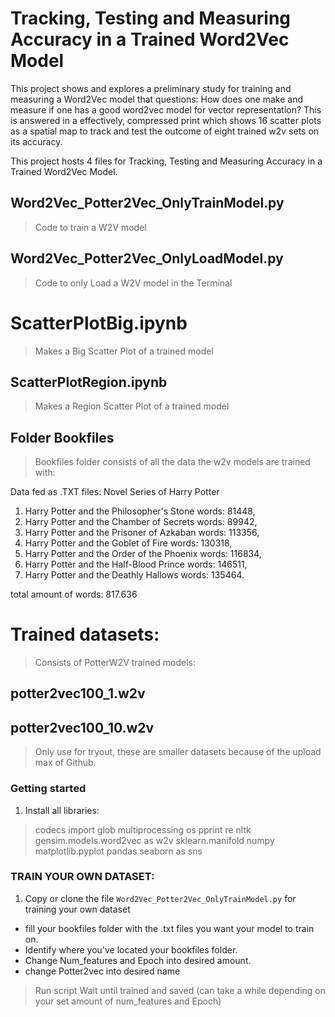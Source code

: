 # Tracking, Testing and Measuring Accuracy in a Trained Word2Vec Model

This project shows and explores a preliminary study for training and measuring a Word2Vec model that questions: How does one make and measure if one has a good word2vec model for vector representation? 
This is answered in a effectively, compressed print which shows 16 scatter plots as a spatial map to track and test the outcome of eight trained w2v sets on its accuracy. 


This project hosts 4 files for Tracking, Testing and Measuring Accuracy in a Trained Word2Vec Model. 


## Word2Vec_Potter2Vec_OnlyTrainModel.py
> Code to train a W2V model

## Word2Vec_Potter2Vec_OnlyLoadModel.py
> Code to only Load a W2V model in the Terminal

# ScatterPlotBig.ipynb
> Makes a Big Scatter Plot of a trained model

## ScatterPlotRegion.ipynb
> Makes a Region Scatter Plot of a trained model 

## Folder Bookfiles
> Bookfiles folder consists of all the data the w2v models are trained with: 

Data fed as .TXT files: 
Novel Series of Harry Potter 
1. Harry Potter and the Philosopher's Stone words: 81448, 
2. Harry Potter and the Chamber of Secrets words: 89942, 
3. Harry Potter and the Prisoner of Azkaban words: 113356,  
4. Harry Potter and the Goblet of Fire words: 130318, 
5. Harry Potter and the Order of the Phoenix words: 116834,  
6. Harry Potter and the Half-Blood Prince words: 146511, 
7. Harry Potter and the Deathly Hallows words: 135464.

total amount of words: 817.636

# Trained datasets: 
> Consists of PotterW2V trained models: 
## potter2vec100_1.w2v
## potter2vec100_10.w2v
> Only use for tryout, these are smaller datasets because of the upload max of Github.

### Getting started

1.  Install all libraries: 
> codecs
> import glob 
> multiprocessing
> os
> pprint
> re
> nltk
> gensim.models.word2vec as w2v
> sklearn.manifold
> numpy 
> matplotlib.pyplot 
> pandas
> seaborn as sns



### TRAIN YOUR OWN DATASET: 
 
1.  Copy or clone the file `Word2Vec_Potter2Vec_OnlyTrainModel.py` for training your own dataset

* fill your bookfiles folder with the .txt files you want your model to train on.
* Identify where you've located your bookfiles folder.
* Change Num_features and Epoch into desired amount. 
* change Potter2vec into desired name 

> Run script
> Wait until trained and saved (can take a while depending on your set amount of num_features and Epoch) 
